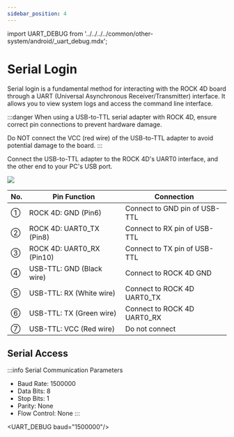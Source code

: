 ```yaml
---
sidebar_position: 4
---
```


import UART_DEBUG from '../../../../common/other-system/android/\_uart_debug.mdx';

# Serial Login

Serial login is a fundamental method for interacting with the ROCK 4D board through a UART (Universal Asynchronous Receiver/Transmitter) interface. It allows you to view system logs and access the command line interface.

:::danger
When using a USB-to-TTL serial adapter with ROCK 4D, ensure correct pin connections to prevent hardware damage.

Do NOT connect the VCC (red wire) of the USB-to-TTL adapter to avoid potential damage to the board.
:::

Connect the USB-to-TTL adapter to the ROCK 4D's UART0 interface, and the other end to your PC's USB port.

<div style={{textAlign: 'center'}}>
  <img src="/en/img/rock4/4d/serial-connect.webp" style={{width: '80%', maxWidth: '1200px'}} />
</div>

| No. | Pin Function              | Connection                    |
| --- | ------------------------- | ----------------------------- |
| ①   | ROCK 4D: GND (Pin6)       | Connect to GND pin of USB-TTL |
| ②   | ROCK 4D: UART0_TX (Pin8)  | Connect to RX pin of USB-TTL  |
| ③   | ROCK 4D: UART0_RX (Pin10) | Connect to TX pin of USB-TTL  |
| ④   | USB-TTL: GND (Black wire) | Connect to ROCK 4D GND        |
| ⑤   | USB-TTL: RX (White wire)  | Connect to ROCK 4D UART0_TX   |
| ⑥   | USB-TTL: TX (Green wire)  | Connect to ROCK 4D UART0_RX   |
| ⑦   | USB-TTL: VCC (Red wire)   | Do not connect                |

## Serial Access

:::info
Serial Communication Parameters

- Baud Rate: 1500000
- Data Bits: 8
- Stop Bits: 1
- Parity: None
- Flow Control: None
  :::

<UART_DEBUG baud="1500000"/>
